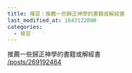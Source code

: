 ```yaml
---
title: 複習：推薦一些歸正神學的書籍或解經書
last_modified_at: 1643122800
categories:
  - 複習
---
```


<p>推薦一些歸正神學的書籍或解經書<br>
<a href="/posts/269192464" target="_blank">/posts/269192464</a></p>

<p>&nbsp;</p>

